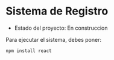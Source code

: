 <h1> Sistema de Registro </h1>

- Estado del proyecto: En construccion

 Para ejecutar el sistema, debes poner:

 ```npm install react```
